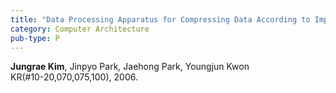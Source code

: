 ```yaml
---
title: "Data Processing Apparatus for Compressing Data According to Improved Variable Length Coding Method"
category: Computer Architecture
pub-type: P
---
```


**Jungrae Kim**, Jinpyo Park, Jaehong Park, Youngjun Kwon<br>
KR(#10-20,070,075,100), 2006.
